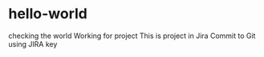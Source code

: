 # hello-world
checking the world
Working for project
This is project in Jira
Commit to Git using JIRA key
